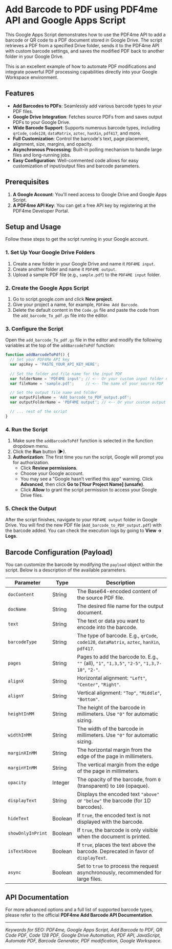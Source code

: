 # Add Barcode to PDF using PDF4me API and Google Apps Script

This Google Apps Script demonstrates how to use the PDF4me API to add a barcode or QR code to a PDF document stored in Google Drive. The script retrieves a PDF from a specified Drive folder, sends it to the PDF4me API with custom barcode settings, and saves the modified PDF back to another folder in your Google Drive.

This is an excellent example of how to automate PDF modifications and integrate powerful PDF processing capabilities directly into your Google Workspace environment.

## Features

- **Add Barcodes to PDFs**: Seamlessly add various barcode types to your PDF files.
- **Google Drive Integration**: Fetches source PDFs from and saves output PDFs to your Google Drive.
- **Wide Barcode Support**: Supports numerous barcode types, including `qrCode`, `code128`, `dataMatrix`, `aztec`, `hanXin`, `pdf417`, and more.
- **Full Customization**: Control the barcode's text, page placement, alignment, size, margins, and opacity.
- **Asynchronous Processing**: Built-in polling mechanism to handle large files and long-running jobs.
- **Easy Configuration**: Well-commented code allows for easy customization of input/output files and barcode parameters.

## Prerequisites

1.  **A Google Account**: You'll need access to Google Drive and Google Apps Script.
2.  **A PDF4me API Key**: You can get a free API key by registering at the PDF4me Developer Portal.

## Setup and Usage

Follow these steps to get the script running in your Google account.

### 1. Set Up Your Google Drive Folders

1.  Create a new folder in your Google Drive and name it `PDF4ME input`.
2.  Create another folder and name it `PDF4ME output`.
3.  Upload a sample PDF file (e.g., `sample.pdf`) to the `PDF4ME input` folder.

### 2. Create the Google Apps Script

1.  Go to script.google.com and click **New project**.
2.  Give your project a name, for example, `PDF4me Add Barcode`.
3.  Delete the default content in the `Code.gs` file and paste the code from the `add_barcode_To_pdf.gs` file into the editor.

### 3. Configure the Script

Open the `add_barcode_To_pdf.gs` file in the editor and modify the following variables at the top of the `addBarcodeToPdf` function:

```javascript
function addBarcodeToPdf() {
  // Set your PDF4Me API key
  var apiKey = 'PASTE_YOUR_API_KEY_HERE'; 
  
  // Set the folder and file name for the input PDF
  var folderName = 'PDF4ME input'; // <-- Or your custom input folder name
  var fileName = 'sample.pdf';     // <-- The name of your source PDF

  // Set the output file name and folder
  var outputFileName = 'Add_barcode_to_PDF_output.pdf';
  var outputFolderName = 'PDF4ME output'; // <-- Or your custom output folder name

  // ... rest of the script
}
```

### 4. Run the Script

1.  Make sure the `addBarcodeToPdf` function is selected in the function dropdown menu.
2.  Click the **Run** button (▶).
3.  **Authorization**: The first time you run the script, Google will prompt you for authorization.
    - Click **Review permissions**.
    - Choose your Google account.
    - You may see a "Google hasn’t verified this app" warning. Click **Advanced**, then click **Go to [Your Project Name] (unsafe)**.
    - Click **Allow** to grant the script permission to access your Google Drive files.

### 5. Check the Output

After the script finishes, navigate to your `PDF4ME output` folder in Google Drive. You will find the new PDF file (`Add_barcode_to_PDF_output.pdf`) with the barcode added. You can check the execution logs by going to **View -> Logs**.

## Barcode Configuration (Payload)

You can customize the barcode by modifying the `payload` object within the script. Below is a description of the available parameters.

| Parameter       | Type    | Description                                                                                             |
|-----------------|---------|---------------------------------------------------------------------------------------------------------|
| `docContent`    | String  | The Base64-encoded content of the source PDF file.                                                      |
| `docName`       | String  | The desired file name for the output document.                                                          |
| `text`          | String  | The text or data you want to encode into the barcode.                                                   |
| `barcodeType`   | String  | The type of barcode. E.g., `qrCode`, `code128`, `dataMatrix`, `aztec`, `hanXin`, `pdf417`.                 |
| `pages`         | String  | Pages to add the barcode to. E.g., `""` (all), `"1"`, `"1,3,5"`, `"2-5"`, `"1,3,7-10"`, `"2-"`.            |
| `alignX`        | String  | Horizontal alignment: `"Left"`, `"Center"`, `"Right"`.                                                  |
| `alignY`        | String  | Vertical alignment: `"Top"`, `"Middle"`, `"Bottom"`.                                                    |
| `heightInMM`    | String  | The height of the barcode in millimeters. Use `"0"` for automatic sizing.                               |
| `widthInMM`     | String  | The width of the barcode in millimeters. Use `"0"` for automatic sizing.                                |
| `marginXInMM`   | String  | The horizontal margin from the edge of the page in millimeters.                                         |
| `marginYInMM`   | String  | The vertical margin from the edge of the page in millimeters.                                           |
| `opacity`       | Integer | The opacity of the barcode, from `0` (transparent) to `100` (opaque).                                   |
| `displayText`   | String  | Displays the encoded text `"above"` or `"below"` the barcode (for 1D barcodes).                         |
| `hideText`      | Boolean | If `true`, the encoded text is not displayed with the barcode.                                          |
| `showOnlyInPrint`| Boolean| If `true`, the barcode is only visible when the document is printed.                                    |
| `isTextAbove`   | Boolean | If `true`, places the text above the barcode. Deprecated in favor of `displayText`.                     |
| `async`         | Boolean | Set to `true` to process the request asynchronously, recommended for large files.                       |


## API Documentation

For more advanced options and a full list of supported barcode types, please refer to the official **PDF4me Add Barcode API Documentation**.

---

*Keywords for SEO: PDF4me, Google Apps Script, Add Barcode to PDF, QR Code PDF, Code 128 PDF, Google Drive Automation, PDF API, JavaScript, Automate PDF, Barcode Generator, PDF modification, Google Workspace.*

